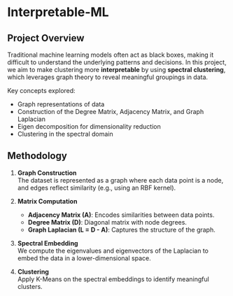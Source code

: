 # Interpretable-ML
## Project Overview

Traditional machine learning models often act as black boxes, making it difficult to understand the underlying patterns and decisions. In this project, we aim to make clustering more **interpretable** by using **spectral clustering**, which leverages graph theory to reveal meaningful groupings in data.

Key concepts explored:
- Graph representations of data
- Construction of the Degree Matrix, Adjacency Matrix, and Graph Laplacian
- Eigen decomposition for dimensionality reduction
- Clustering in the spectral domain

## Methodology

1. **Graph Construction**  
   The dataset is represented as a graph where each data point is a node, and edges reflect similarity (e.g., using an RBF kernel).

2. **Matrix Computation**  
   - **Adjacency Matrix (A)**: Encodes similarities between data points.
   - **Degree Matrix (D)**: Diagonal matrix with node degrees.
   - **Graph Laplacian (L = D - A)**: Captures the structure of the graph.

3. **Spectral Embedding**  
   We compute the eigenvalues and eigenvectors of the Laplacian to embed the data in a lower-dimensional space.

4. **Clustering**  
   Apply K-Means on the spectral embeddings to identify meaningful clusters.
